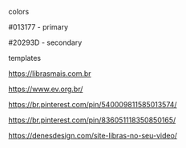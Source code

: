 colors

#013177 - primary

#20293D - secondary



templates

https://librasmais.com.br

https://www.ev.org.br/

https://br.pinterest.com/pin/540009811585013574/

https://br.pinterest.com/pin/836051118350850165/

https://denesdesign.com/site-libras-no-seu-video/